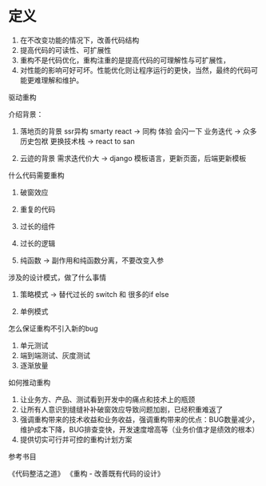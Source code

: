 # 定义

1. 在不改变功能的情况下，改善代码结构
2. 提高代码的可读性、可扩展性
3. 重构不是代码优化，重构注重的是提高代码的可理解性与可扩展性，
4. 对性能的影响可好可坏。性能优化则让程序运行的更快，当然，最终的代码可能更难理解和维护。


驱动重构

介绍背景：

1. 落地页的背景
   ssr异构 smarty react -> 同构  体验 会闪一下
   业务迭代 -> 众多历史包袱
   更换技术栈 -> react  to  san

2. 云迹的背景
   需求迭代价大 -> django 模板语言，更新页面，后端更新模板


什么代码需要重构

1. 破窗效应

2. 重复的代码

3. 过长的组件

4. 过长的逻辑

5. 纯函数 -> 副作用和纯函数分离，不要改变入参






涉及的设计模式，做了什么事情


1. 策略模式 -> 替代过长的 switch 和 很多的if else

2. 单例模式




怎么保证重构不引入新的bug

1. 单元测试
2. 端到端测试、灰度测试
3. 逐渐放量



如何推动重构

1. 让业务方、产品、测试看到开发中的痛点和技术上的瓶颈
2. 让所有人意识到缝缝补补破窗效应导致问题加剧，已经积重难返了
3. 强调重构带来的技术收益和业务收益，强调重构带来的优点：BUG数量减少，维护成本下降，BUG排查变快，开发速度增高等（业务价值才是绩效的根本）
4. 提供切实可行并可控的重构计划方案




参考书目

《代码整洁之道》
《重构 - 改善既有代码的设计》









